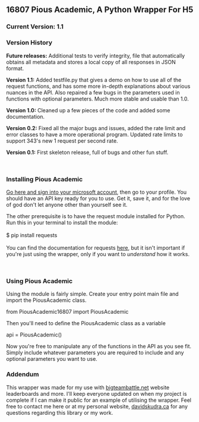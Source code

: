 <h2>16807 Pious Academic, A Python Wrapper For H5</h2>
<h3>Current Version: 1.1 </h3>

<h3>Version History </h3>
<p><b>Future releases:</b> Additional tests to verify integrity, file that automatically obtains all metadata and stores a local copy of all responses in JSON format.</p>
<p><b>Version 1.1:</b> Added testfile.py that gives a demo on how to use all of the request functions, and has some more in-depth explanations about various nuances in the API. Also repaired a few bugs in the parameters used in functions with optional parameters. Much more stable and usable than 1.0.</p>
<p><b>Version 1.0:</b> Cleaned up a few pieces of the code and added some documentation.</p>
<p><b>Version 0.2:</b> Fixed all the major bugs and issues, added the rate limit and error classes to have a more operational program. Updated rate limits to support 343's new 1 request per second rate.</p>
<p><b>Version 0.1:</b> First skeleton release, full of bugs and other fun stuff.</p>
<br>

<h3>Installing Pious Academic </h3>
<p><a href="https://developer.haloapi.com/developer">Go here and sign into your microsoft account</a>, then go to your profile. You should have an API key ready for you to use. Get it, save it, and for the love of god don't let anyone other than yourself see it.</p>
<p>The other prerequisite is to have the request module installed for Python. Run this in your terminal to install the module:  
<br>
<br>
    $ pip install requests
<br>
<br>
You can find the documentation for requests <a href="http://docs.python-requests.org/en/latest/">here</a>, but it isn't important if you're just using the wrapper, only if you want to <i>understand</i> how it works.
</p>
<br>
<h3>Using Pious Academic </h3>
<p>Using the module is fairly simple. Create your entry point main file and import the PiousAcademic class.</p>
  from PiousAcademic16807 import PiousAcademic
<p>Then you'll need to define the PiousAcademic class as a variable</p>
  api = PiousAcademic()
<p>Now you're free to manipulate any of the functions in the API as you see fit. Simply include whatever parameters you are required to include and any optional parameters you want to use.</p>
  

<h3>Addendum </h3>
<p>This wrapper was made for my use with <a href="www.bigteambattle.net">bigteambattle.net</a> website leaderboards and more. I'll keep everyone updated on when my project is complete if I can make it public for an example of utilising the wrapper. Feel free to contact me here or at my personal website, <a href="www.davidskudra.ca">davidskudra.ca</a> for any questions regarding this library or my work.</p>
